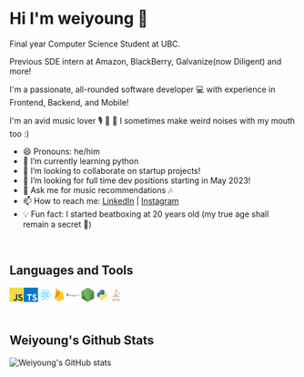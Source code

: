 # Hi I'm weiyoung 👋

Final year Computer Science Student at UBC.

Previous SDE intern at Amazon, BlackBerry, Galvanize(now Diligent) and more!

I'm a passionate, all-rounded software developer 💻 with experience in Frontend, Backend, and Mobile!

I'm an avid music lover 🎙 🎹 🎸 I sometimes make weird noises with my mouth too :)

- 😄 Pronouns: he/him
- 🌱 I’m currently learning python
- 👯 I’m looking to collaborate on startup projects!
- 🤔 I’m looking for full time dev positions starting in May 2023!
- 💬 Ask me for music recommendations 🎶
- 📫 How to reach me: [LinkedIn](https://www.linkedin.com/in/weiyoung/) | [Instagram](https://www.instagram.com/wei2young/)
- 💡 Fun fact: I started beatboxing at 20 years old (my true age shall remain a secret 🤭)

<br/>

## Languages and Tools

<img align="left" alt="JavaScript" height="25"
     src="https://raw.githubusercontent.com/github/explore/80688e429a7d4ef2fca1e82350fe8e3517d3494d/topics/javascript/javascript.png"/>
<img align="left" alt="TypeScript" height="25"
     src="https://raw.githubusercontent.com/github/explore/80688e429a7d4ef2fca1e82350fe8e3517d3494d/topics/typescript/typescript.png"/>
<img align="left" alt="React" height="25"
       src="https://raw.githubusercontent.com/github/explore/80688e429a7d4ef2fca1e82350fe8e3517d3494d/topics/react/react.png"/>
<img align="left" alt="Firebase" height="25"
       src="https://raw.githubusercontent.com/github/explore/80688e429a7d4ef2fca1e82350fe8e3517d3494d/topics/firebase/firebase.png"/>
<img align="left" alt="MongoDB" height="25"
       src="https://raw.githubusercontent.com/github/explore/80688e429a7d4ef2fca1e82350fe8e3517d3494d/topics/mongodb/mongodb.png"/>
<img align="left" alt="Node" height="25"
       src="https://raw.githubusercontent.com/github/explore/80688e429a7d4ef2fca1e82350fe8e3517d3494d/topics/nodejs/nodejs.png"/>
<img align="left" alt="Python" height="25"
       src="https://raw.githubusercontent.com/github/explore/80688e429a7d4ef2fca1e82350fe8e3517d3494d/topics/python/python.png"/>
<img align="left" alt="Java" height="25"
       src="https://raw.githubusercontent.com/github/explore/80688e429a7d4ef2fca1e82350fe8e3517d3494d/topics/java/java.png"/>

<br/>
<br/>
<br/>

## Weiyoung's Github Stats

![Weiyoung's GitHub stats](https://github-readme-stats.vercel.app/api?username=weiyoung&theme=dark&show_icons=true&icon_color=13AB22&hide_border=true&hide_title=true&include_all_commits=true&count_private=true)
